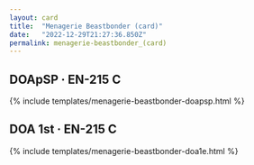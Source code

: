 ```yaml
---
layout: card
title:  "Menagerie Beastbonder (card)"
date:   "2022-12-29T21:27:36.850Z"
permalink: menagerie-beastbonder_(card)
---
```


## DOApSP &middot; EN-215 C

{% include templates/menagerie-beastbonder-doapsp.html %}


## DOA 1st &middot; EN-215 C

{% include templates/menagerie-beastbonder-doa1e.html %}
